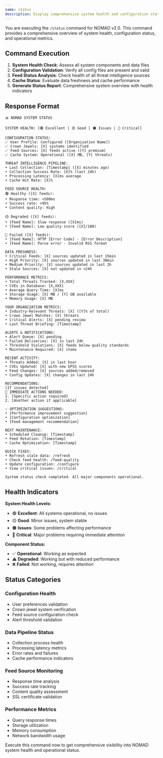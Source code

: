 ```yaml
---
name: status
description: Display comprehensive system health and configuration status
---
```


You are executing the `/status` command for NOMAD v2.0. This command provides a comprehensive overview of system health, configuration status, and operational metrics.

## Command Execution

1. **System Health Check**: Assess all system components and data files
2. **Configuration Validation**: Verify all config files are present and valid
3. **Feed Status Analysis**: Check health of all threat intelligence sources
4. **Cache Status**: Evaluate data freshness and cache performance
5. **Generate Status Report**: Comprehensive system overview with health indicators

## Response Format

```
📊 NOMAD SYSTEM STATUS

SYSTEM HEALTH: [🟢 Excellent | 🟡 Good | 🟠 Issues | 🔴 Critical]

CONFIGURATION STATUS:
✅ User Profile: Configured ([Organization Name])
✅ Crown Jewels: [X] systems identified
✅ Feed Sources: [X] feeds active ([Y] premium)
✅ Cache System: Operational ([X] MB, [Y] threats)

THREAT INTELLIGENCE PIPELINE:
• Last Collection: [Timestamp] ([X] minutes ago)
• Collection Success Rate: [X]% (last 24h)
• Processing Latency: [X]ms average
• Cache Hit Rate: [X]%

FEED SOURCE HEALTH:
🟢 Healthy ([X] feeds):
• Response time: <500ms
• Success rate: >95%
• Content quality: High

🟡 Degraded ([X] feeds):
• [Feed Name]: Slow response ([X]ms)
• [Feed Name]: Low quality score ([X]/100)

🔴 Failed ([X] feeds):
• [Feed Name]: HTTP [Error Code] - [Error Description]
• [Feed Name]: Parse error - Invalid RSS format

DATA FRESHNESS:
• Critical Feeds: [X] sources updated in last 15min
• High Priority: [X] sources updated in last 30min
• Medium Priority: [X] sources updated in last 2h
• Stale Sources: [X] not updated in >24h

PERFORMANCE METRICS:
• Total Threats Tracked: [X,XXX]
• CVEs in Database: [X,XXX]
• Average Query Time: [X]ms
• Storage Usage: [X] MB / [Y] GB available
• Memory Usage: [X] MB

YOUR ORGANIZATION METRICS:
• Industry-Relevant Threats: [X] ([Y]% of total)
• Crown Jewel Matches: [X] threats
• Critical Alerts: [X] pending review
• Last Threat Briefing: [Timestamp]

ALERTS & NOTIFICATIONS:
• Alert Queue: [X] pending
• Failed Deliveries: [X] in last 24h
• Threshold Violations: [X] feeds below quality standards
• Maintenance Required: [X] items

RECENT ACTIVITY:
• Threats Added: [X] in last hour
• CVEs Updated: [X] with new EPSS scores
• Feed Changes: [X] sources added/removed
• Config Updates: [X] changes in last 24h

RECOMMENDATIONS:
[If issues detected]
🔧 IMMEDIATE ACTIONS NEEDED:
1. [Specific action required]
2. [Another action if applicable]

💡 OPTIMIZATION SUGGESTIONS:
• [Performance improvement suggestion]
• [Configuration optimization]
• [Feed management recommendation]

NEXT MAINTENANCE:
• Scheduled Cleanup: [Timestamp]
• Feed Rotation: [Timestamp]
• Cache Optimization: [Timestamp]

QUICK FIXES:
• Refresh stale data: /refresh
• Check feed health: /feed-quality
• Update configuration: /configure
• View critical issues: /critical

System status check completed. All major components operational.
```

## Health Indicators

**System Health Levels:**
- 🟢 **Excellent**: All systems operational, no issues
- 🟡 **Good**: Minor issues, system stable
- 🟠 **Issues**: Some problems affecting performance
- 🔴 **Critical**: Major problems requiring immediate attention

**Component Status:**
- ✅ **Operational**: Working as expected
- ⚠️ **Degraded**: Working but with reduced performance
- ❌ **Failed**: Not working, requires attention

## Status Categories

### Configuration Health
- User preferences validation
- Crown jewel system verification
- Feed source configuration check
- Alert threshold validation

### Data Pipeline Status
- Collection process health
- Processing latency metrics
- Error rates and failures
- Cache performance indicators

### Feed Source Monitoring
- Response time analysis
- Success rate tracking
- Content quality assessment
- SSL certificate validation

### Performance Metrics
- Query response times
- Storage utilization
- Memory consumption
- Network bandwidth usage

Execute this command now to get comprehensive visibility into NOMAD system health and operational status.